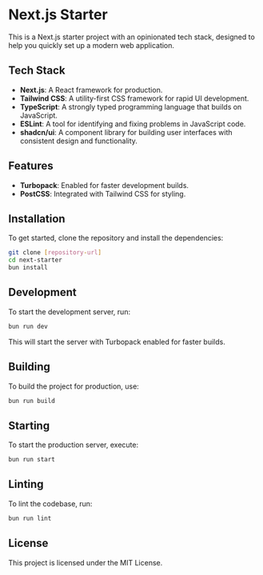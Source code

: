 # Next.js Starter

This is a Next.js starter project with an opinionated tech stack, designed to help you quickly set up a modern web application.

## Tech Stack

- **Next.js**: A React framework for production.
- **Tailwind CSS**: A utility-first CSS framework for rapid UI development.
- **TypeScript**: A strongly typed programming language that builds on JavaScript.
- **ESLint**: A tool for identifying and fixing problems in JavaScript code.
- **shadcn/ui**: A component library for building user interfaces with consistent design and functionality.

## Features

- **Turbopack**: Enabled for faster development builds.
- **PostCSS**: Integrated with Tailwind CSS for styling.

## Installation

To get started, clone the repository and install the dependencies:

```bash
git clone [repository-url]
cd next-starter
bun install
```

## Development

To start the development server, run:

```bash
bun run dev
```

This will start the server with Turbopack enabled for faster builds.

## Building

To build the project for production, use:

```bash
bun run build
```

## Starting

To start the production server, execute:

```bash
bun run start
```

## Linting

To lint the codebase, run:

```bash
bun run lint
```

## License

This project is licensed under the MIT License.
